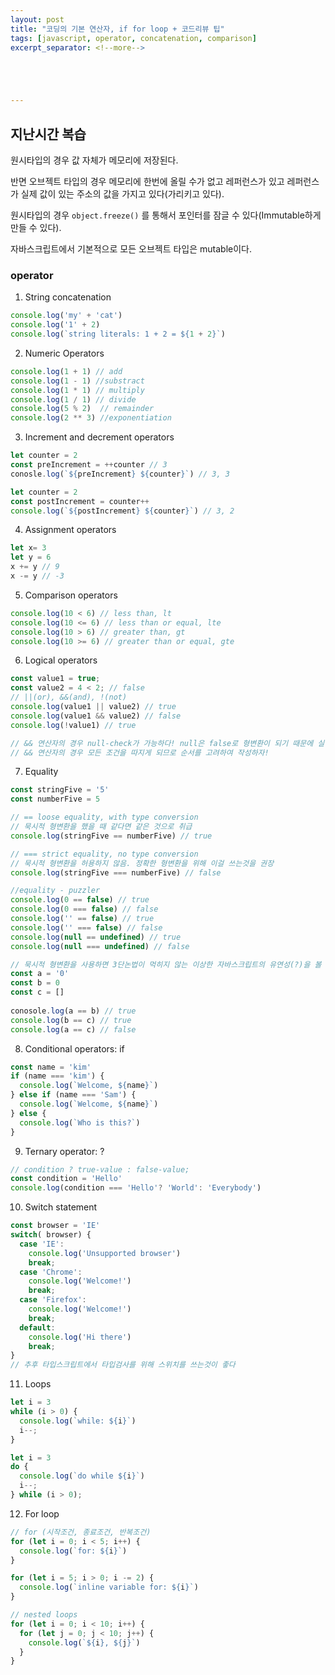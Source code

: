 ```yaml
---
layout: post
title: "코딩의 기본 연산자, if for loop + 코드리뷰 팁"
tags: [javascript, operator, concatenation, comparison]
excerpt_separator: <!--more-->





---
```


## 지난시간 복습

원시타입의 경우 값 자체가 메모리에 저장된다. 

반면 오브젝트 타입의 경우 메모리에 한번에 올릴 수가 없고 레퍼런스가 있고 레퍼런스가 실제 값이 있는 주소의 값을 가지고 있다(가리키고 있다). <!--more-->

원시타입의 경우 `object.freeze()` 를 통해서 포인터를 잠글 수 있다(Immutable하게 만들 수 있다).

자바스크립트에서 기본적으로 모든 오브젝트 타입은 mutable이다. 



### operator

1. String concatenation

```javascript
console.log('my' + 'cat')
console.log('1' + 2)
console.log(`string literals: 1 + 2 = ${1 + 2}`)
```

2. Numeric Operators

```javascript
console.log(1 + 1) // add
console.log(1 - 1) //substract
console.log(1 * 1) // multiply
console.log(1 / 1) // divide
console.log(5 % 2)  // remainder
console.log(2 ** 3) //exponentiation
```

3. Increment and decrement operators

```javascript
let counter = 2
const preIncrement = ++counter // 3
conosle.log(`${preIncrement} ${counter}`) // 3, 3

let counter = 2
const postIncrement = counter++
console.log(`${postIncrement} ${counter}`) // 3, 2
```

4. Assignment operators

```javascript
let x= 3
let y = 6
x += y // 9
x -= y // -3
```

5. Comparison operators

```javascript
console.log(10 < 6) // less than, lt
console.log(10 <= 6) // less than or equal, lte
console.log(10 > 6) // greater than, gt
console.log(10 >= 6) // greater than or equal, gte
```

6. Logical operators

```javascript
const value1 = true;
const value2 = 4 < 2; // false
// ||(or), &&(and), !(not)
console.log(value1 || value2) // true
console.log(value1 && value2) // false
console.log(!value1) // true

// && 연산자의 경우 null-check가 가능하다! null은 false로 형변환이 되기 때문에 실행조건을 맞출 떄 쓰기도 한다.
// && 연산자의 경우 모든 조건을 따지게 되므로 순서를 고려하여 작성하자!
```

7. Equality

```javascript
const stringFive = '5'
const numberFive = 5

// == loose equality, with type conversion
// 묵시적 형변환을 했을 때 같다면 같은 것으로 취급
console.log(stringFive == numberFive) // true

// === strict equality, no type conversion
// 묵시적 형변환을 허용하지 않음. 정확한 형변환을 위해 이걸 쓰는것을 권장
console.log(stringFive === numberFive) // false

//equality - puzzler
console.log(0 == false) // true
console.log(0 === false) // false
console.log('' == false) // true
console.log('' === false) // false
console.log(null == undefined) // true
console.log(null === undefined) // false

// 묵시적 형변환을 사용하면 3단논법이 먹히지 않는 이상한 자바스크립트의 유연성(?)을 볼 수 있다
const a = '0'
const b = 0
const c = []
 
conosole.log(a == b) // true
console.log(b == c) // true
console.log(a == c) // false
```

8. Conditional operators: if

```javascript
const name = 'kim'
if (name === 'kim') {
  console.log(`Welcome, ${name}`)
} else if (name === 'Sam') {
  console.log(`Welcome, ${name}`)
} else {
  console.log(`Who is this?`)
}
```

9. Ternary operator: ?

```javascript
// condition ? true-value : false-value;
const condition = 'Hello'
console.log(condition === 'Hello'? 'World': 'Everybody')
```

10. Switch statement

```javascript
const browser = 'IE'
switch( browser) {
  case 'IE':
    console.log('Unsupported browser')
    break;
  case 'Chrome':
    console.log('Welcome!')
    break;
  case 'Firefox':
    console.log('Welcome!')
    break;
  default:
    console.log('Hi there')
    break;
}
// 추후 타입스크립트에서 타입검사를 위해 스위치를 쓰는것이 좋다
```

11. Loops

```javascript
let i = 3
while (i > 0) {
  console.log(`while: ${i}`)
  i--;
}

let i = 3
do {
  console.log(`do while ${i}`)
  i--;
} while (i > 0);
```

12. For loop

```javascript
// for (시작조건, 종료조건, 반복조건)
for (let i = 0; i < 5; i++) {
  console.log(`for: ${i}`)
}

for (let i = 5; i > 0; i -= 2) {
  console.log(`inline variable for: ${i}`)
}

// nested loops
for (let i = 0; i < 10; i++) {
  for (let j = 0; j < 10; j++) {
    console.log(`${i}, ${j}`)
  }
}
```

